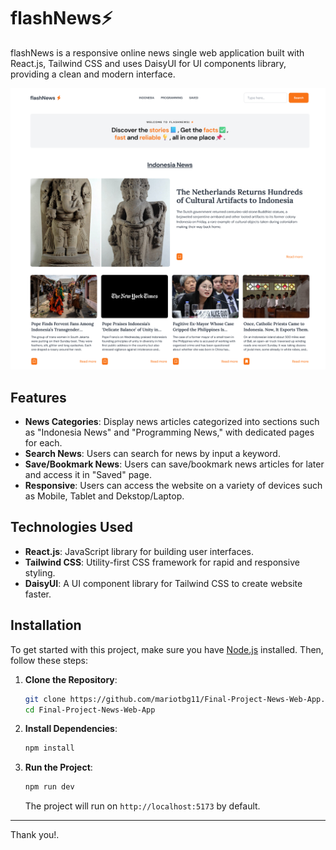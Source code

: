 # flashNews⚡

flashNews is a responsive online news single web application built with React.js, Tailwind CSS and uses DaisyUI for UI components library, providing a clean and modern interface.

![flashNews Screenshot](./public/flashNews.png)

## Features

- **News Categories**: Display news articles categorized into sections such as "Indonesia News" and "Programming News," with dedicated pages for each.
- **Search News**: Users can search for news by input a keyword.
- **Save/Bookmark News**: Users can save/bookmark news articles for later and access it in "Saved" page.
- **Responsive**: Users can access the website on a variety of devices such as Mobile, Tablet and Dekstop/Laptop.

## Technologies Used

- **React.js**: JavaScript library for building user interfaces.
- **Tailwind CSS**: Utility-first CSS framework for rapid and responsive styling.
- **DaisyUI**: A UI component library for Tailwind CSS to create website faster.

## Installation

To get started with this project, make sure you have [Node.js](https://nodejs.org/) installed. Then, follow these steps:

1. **Clone the Repository**:

   ```bash
   git clone https://github.com/mariotbg11/Final-Project-News-Web-App.git
   cd Final-Project-News-Web-App
   ```

2. **Install Dependencies**:

   ```bash
   npm install
   ```

3. **Run the Project**:

   ```bash
   npm run dev
   ```

   The project will run on `http://localhost:5173` by default.

---

Thank you!.
